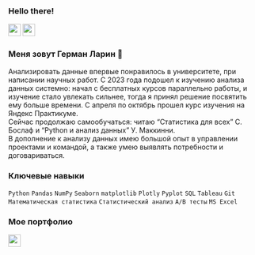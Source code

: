 ### Hello there!

<p> <a href="https://www.linkedin.com/in/german-larin-205538182/"><img src="https://img.shields.io/badge/linkedin-%230077B5.svg?&style=for-the-badge&logo=linkedin&logoColor=white" height=25></a> <a href="https://t.me/GermanLarin"><img src="https://img.shields.io/badge/Telegram-2CA5E0?style=for-the-badge&logo=telegram&logoColor=white" height=25></a>  </p>



### Меня зовут Герман Ларин 👋 
Анализировать данные впервые понравилось в университете, при написании научных работ. С 2023 года подошел к изучению анализа данных системно: начал с бесплатных курсов параллельно работы, и изучение стало увлекать сильнее, тогда я принял решение посвятить ему больше времени. С апреля по октябрь прошел курс изучения на Яндекс Практикуме.   
Сейчас продолжаю самообучаться: читаю “Статистика для всех” С. Бослаф и “Python и анализ данных” У. Маккинни.  
В дополнение к анализу данных имею большой опыт в управлении проектами и командой, а также умею выявлять потребности и договариваться.

### Ключевые навыки
`Python` `Pandas` `NumPy` `Seaborn` `matplotlib` `Plotly` `Pyplot` `SQL` `Tableau` `Git` `Математическая статистика` `Статистический анализ` `A/B тесты` `MS Excel`

### Мое портфолио
<p> <a href="https://github.com/laringerman/portfolio"><img src="https://img.shields.io/badge/GitHub-100000?style=for-the-badge&logo=github&logoColor=white" height=25></a> </p>



